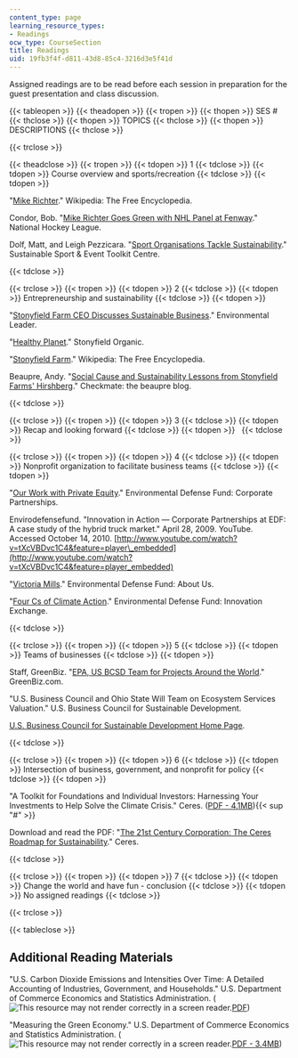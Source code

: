 ```yaml
---
content_type: page
learning_resource_types:
- Readings
ocw_type: CourseSection
title: Readings
uid: 19fb3f4f-d811-43d8-85c4-3216d3e5f41d
---
```


Assigned readings are to be read before each session in preparation for the guest presentation and class discussion.

{{< tableopen >}}
{{< theadopen >}}
{{< tropen >}}
{{< thopen >}}
SES #
{{< thclose >}}
{{< thopen >}}
TOPICS
{{< thclose >}}
{{< thopen >}}
DESCRIPTIONS
{{< thclose >}}

{{< trclose >}}

{{< theadclose >}}
{{< tropen >}}
{{< tdopen >}}
1
{{< tdclose >}}
{{< tdopen >}}
Course overview and sports/recreation
{{< tdclose >}}
{{< tdopen >}}


"[Mike Richter](http://en.wikipedia.org/wiki/Mike_Richter)." Wikipedia: The Free Encyclopedia.

Condor, Bob. "[Mike Richter Goes Green with NHL Panel at Fenway](http://www.nhl.com/ice/news.htm?id=512477)." National Hockey League.

Dolf, Matt, and Leigh Pezzicara. "[Sport Organisations Tackle Sustainability](http://sustainable-sport.org/sport-organisations-tackle-sustainability/)." Sustainable Sport & Event Toolkit Centre.


{{< tdclose >}}

{{< trclose >}}
{{< tropen >}}
{{< tdopen >}}
2
{{< tdclose >}}
{{< tdopen >}}
Entrepreneurship and sustainability
{{< tdclose >}}
{{< tdopen >}}


"[Stonyfield Farm CEO Discusses Sustainable Business](http://www.environmentalleader.com/2009/03/02/stonyfield-farm-ceo-discusses-sustainable-business/)." Environmental Leader.

"[Healthy Planet](https://web.archive.org/web/20091108064929/http://www.stonyfield.com/healthy_planet/index.jsp)." Stonyfield Organic.

"[Stonyfield Farm](http://en.wikipedia.org/wiki/Stonyfield_Farm)." Wikipedia: The Free Encyclopedia.

Beaupre, Andy. "[Social Cause and Sustainability Lessons from Stonyfield Farms' Hirshberg](https://cleanspeak.brodeur.com/blog/posts/social-cause-sustainability-lessons-from-stonyfield-farms-hirshberg/)." Checkmate: the beaupre blog.


{{< tdclose >}}

{{< trclose >}}
{{< tropen >}}
{{< tdopen >}}
3
{{< tdclose >}}
{{< tdopen >}}
Recap and looking forward
{{< tdclose >}}
{{< tdopen >}}
 
{{< tdclose >}}

{{< trclose >}}
{{< tropen >}}
{{< tdopen >}}
4
{{< tdclose >}}
{{< tdopen >}}
Nonprofit organization to facilitate business teams
{{< tdclose >}}
{{< tdopen >}}


"[Our Work with Private Equity](http://www.edf.org/page.cfm?tagID=56)." Environmental Defense Fund: Corporate Partnerships.

Envirodefensefund. "Innovation in Action — Corporate Partnerships at EDF: A case study of the hybrid truck market." April 28, 2009. YouTube. Accessed October 14, 2010. [http://www.youtube.com/watch?v=tXcVBDvc1C4&feature=player\_embedded](http://www.youtube.com/watch?v=tXcVBDvc1C4&feature=player_embedded)

"[Victoria Mills](http://www.edf.org/page.cfm?tagID=946)." Environmental Defense Fund: About Us.

"[Four Cs of Climate Action](http://innovation.edf.org/page.cfm?tagID=13142)." Environmental Defense Fund: Innovation Exchange.


{{< tdclose >}}

{{< trclose >}}
{{< tropen >}}
{{< tdopen >}}
5
{{< tdclose >}}
{{< tdopen >}}
Teams of businesses
{{< tdclose >}}
{{< tdopen >}}


Staff, GreenBiz. "[EPA, US BCSD Team for Projects Around the World](http://www.greenbiz.com/news/2007/07/31/epa-us-bcsd-team-projects-around-world)." GreenBiz.com.

"U.S. Business Council and Ohio State Will Team on Ecosystem Services Valuation." U.S. Business Council for Sustainable Development.

[U.S. Business Council for Sustainable Development Home Page](https://usbcsd.org/).


{{< tdclose >}}

{{< trclose >}}
{{< tropen >}}
{{< tdopen >}}
6
{{< tdclose >}}
{{< tdopen >}}
Intersection of business, government, and nonprofit for policy
{{< tdclose >}}
{{< tdopen >}}


"A Toolkit for Foundations and Individual Investors: Harnessing Your Investments to Help Solve the Climate Crisis." Ceres. ([PDF - 4.1MB](https://core.ac.uk/download/pdf/71355398.pdf)){{< sup "#" >}}

Download and read the PDF: "[The 21st Century Corporation: The Ceres Roadmap for Sustainability](http://www.ceres.org/ceresroadmap)." Ceres.


{{< tdclose >}}

{{< trclose >}}
{{< tropen >}}
{{< tdopen >}}
7
{{< tdclose >}}
{{< tdopen >}}
Change the world and have fun - conclusion
{{< tdclose >}}
{{< tdopen >}}
No assigned readings
{{< tdclose >}}

{{< trclose >}}

{{< tableclose >}}

Additional Reading Materials
----------------------------

"U.S. Carbon Dioxide Emissions and Intensities Over Time: A Detailed Accounting of Industries, Government, and Households." U.S. Department of Commerce Economics and Statistics Administration. (![This resource may not render correctly in a screen reader.](/images/inacessible.gif)[PDF](https://www.commerce.gov/data-and-reports/reports/2010/04/us-carbon-dioxide-emissions-and-intensities-over-time-detailed-accounting))

"Measuring the Green Economy." U.S. Department of Commerce Economics and Statistics Administration. (![This resource may not render correctly in a screen reader.](/images/inacessible.gif)[PDF - 3.4MB](http://commerce.gov/data-and-reports/reports/2010/04/measuring-green-economy))